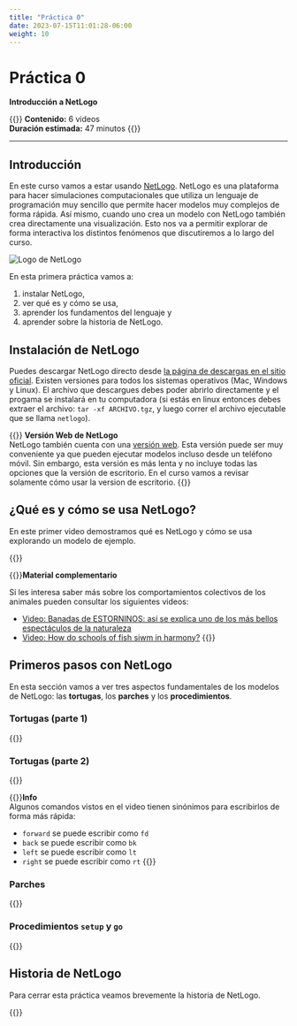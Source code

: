 ```yaml
---
title: "Práctica 0"
date: 2023-07-15T11:01:28-06:00
weight: 10
---
```


#  Práctica 0

**Introducción a NetLogo**

{{<hint info>}} 
**Contenido:** 6 videos  
**Duración estimada:** 47 minutos
{{</hint>}}
 
---

## Introducción

En este curso vamos a estar usando [NetLogo](https://ccl.northwestern.edu/netlogo/). NetLogo es una plataforma para hacer simulaciones computacionales que utiliza un lenguaje de programación muy sencillo que permite hacer modelos muy complejos de forma rápida. Así mismo, cuando uno crea un modelo con NetLogo también crea directamente una visualización. Esto nos va a permitir explorar de forma interactiva los distintos fenómenos que discutiremos a lo largo del curso. 

![Logo de NetLogo](/img/logo-netlogo.jpg)

En esta primera práctica vamos a: 

1. instalar NetLogo, 
2. ver qué es y cómo se usa, 
3. aprender los fundamentos del lenguaje y 
4. aprender sobre la historia de NetLogo.

## Instalación de NetLogo

Puedes descargar NetLogo directo desde [la página de descargas en el sitio oficial](https://ccl.northwestern.edu/netlogo/6.3.0/). Existen versiones para todos los sistemas operativos (Mac, Windows y Linux). El archivo que descargues debes poder abrirlo directamente y el progama se instalará en tu computadora (si estás en linux entonces debes extraer el archivo: `tar -xf ARCHIVO.tgz`, y luego correr el archivo ejecutable que se llama `netlogo`).

{{<hint warning>}} **Versión Web de NetLogo**  
NetLogo también cuenta con una [versión web](https://www.netlogoweb.org/launch). Esta versión puede ser muy conveniente ya que pueden ejecutar modelos incluso desde un teléfono móvil. Sin embargo, esta versión es más lenta y no incluye todas las opciones que la versión de escritorio. En el curso vamos a revisar solamente cómo usar la version de escritorio.
{{</hint>}}

## ¿Qué es y cómo se usa NetLogo?

En este primer video demostramos qué es NetLogo y cómo se usa explorando un modelo de ejemplo.

{{<youtube id="KtYj0VVtqiE">}}

{{<hint info>}}**Material complementario**

Si les interesa saber más sobre los comportamientos colectivos de los animales pueden consultar los siguientes videos:
- [Video: Banadas de ESTORNINOS: así se explica uno de los más bellos espectáculos de la naturaleza](https://www.youtube.com/watch?v=ngyhoRYORm0)
- [Video: How do schools of fish siwm in harmony?](https://www.youtube.com/watch?v=dkP8NUwB2io)
{{</hint>}}

## Primeros pasos con NetLogo

En esta sección vamos a ver tres aspectos fundamentales de los modelos de NetLogo: las **tortugas**, los **parches** y los **procedimientos**.

### Tortugas (parte 1)

{{<youtube id="i01V-jX9-OA">}}

### Tortugas (parte 2)

{{<youtube id="f1rTBM4jNSM">}}

{{<hint warning>}}**Info**  
Algunos comandos vistos en el video tienen sinónimos para escribirlos de forma más rápida:
- `forward` se puede escribir como `fd`
- `back` se puede escribir como `bk`
- `left` se puede escribir como `lt`
- `right` se puede escribir como `rt`
{{</hint>}}

### Parches

{{<youtube id="jOQ3pmTYwVI">}}

### Procedimientos `setup` y `go`

{{<youtube id="cZjm8vsyPks">}}

## Historia de NetLogo

Para cerrar esta práctica veamos brevemente la historia de NetLogo.

{{<youtube id="YJnD2GRKKJQ">}}

